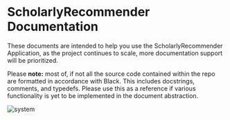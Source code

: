 # ScholarlyRecommender Documentation 

These documents are intended to help you use the ScholarlyRecommender Application, as the project continues to scale, more documentation support will be prioritized. 

Please **note:** most of, if not all the source code contained within the repo are formatted in accordance with Black. This includes docstrings, comments, and typedefs. Please use this as a reference if various functionality is yet to be implemented in the document abstraction. 


![system](https://github.com/iansnyder333/ScholarlyRecommender/assets/58576523/b9239c91-6e76-48db-900d-ca9b845b5639)
